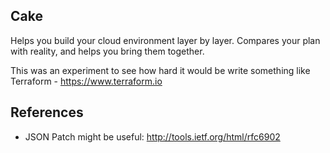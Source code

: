Cake
----

Helps you build your cloud environment layer by layer. Compares your plan with reality, and helps you bring them together.

This was an experiment to see how hard it would be write something like Terraform - https://www.terraform.io


References
----------
* JSON Patch might be useful: http://tools.ietf.org/html/rfc6902
